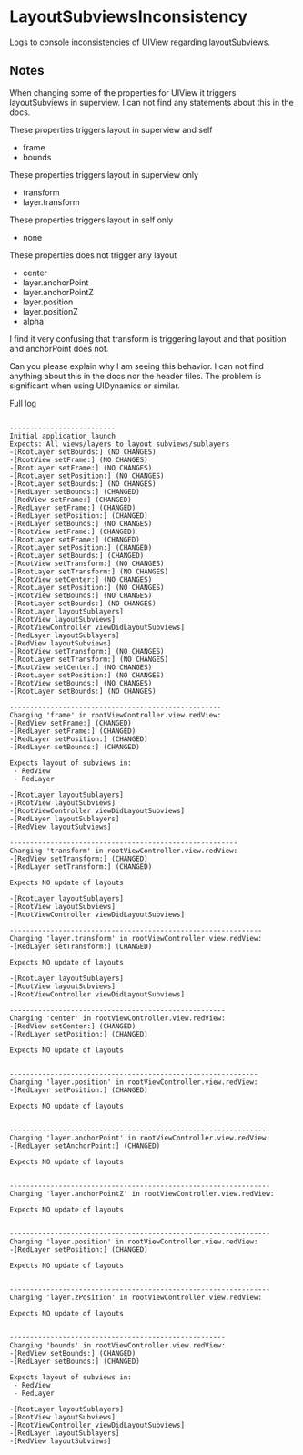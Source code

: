 # LayoutSubviewsInconsistency

Logs to console inconsistencies of UIView regarding layoutSubviews.

## Notes

When changing some of the properties for UIView it triggers layoutSubviews in superview. I can not find any statements about this in the docs. 

These properties triggers layout in superview and self
+ frame
+ bounds

These properties triggers layout in superview only
+ transform
+ layer.transform

These properties triggers layout in self only
+ none

These properties does not trigger any layout
+ center
+ layer.anchorPoint
+ layer.anchorPointZ
+ layer.position
+ layer.positionZ
+ alpha


I find it very confusing that transform is triggering layout and that position and anchorPoint does not.  

Can you please explain why I am seeing this behavior. I can not find anything about this in the docs nor the header files. The problem is significant when using UIDynamics or similar.


Full log
```

--------------------------
Initial application launch
Expects: All views/layers to layout subviews/sublayers
-[RootLayer setBounds:] (NO CHANGES)
-[RootView setFrame:] (NO CHANGES)
-[RootLayer setFrame:] (NO CHANGES)
-[RootLayer setPosition:] (NO CHANGES)
-[RootLayer setBounds:] (NO CHANGES)
-[RedLayer setBounds:] (CHANGED)
-[RedView setFrame:] (CHANGED)
-[RedLayer setFrame:] (CHANGED)
-[RedLayer setPosition:] (CHANGED)
-[RedLayer setBounds:] (NO CHANGES)
-[RootView setFrame:] (CHANGED)
-[RootLayer setFrame:] (CHANGED)
-[RootLayer setPosition:] (CHANGED)
-[RootLayer setBounds:] (CHANGED)
-[RootView setTransform:] (NO CHANGES)
-[RootLayer setTransform:] (NO CHANGES)
-[RootView setCenter:] (NO CHANGES)
-[RootLayer setPosition:] (NO CHANGES)
-[RootView setBounds:] (NO CHANGES)
-[RootLayer setBounds:] (NO CHANGES)
-[RootLayer layoutSublayers]
-[RootView layoutSubviews]
-[RootViewController viewDidLayoutSubviews]
-[RedLayer layoutSublayers]
-[RedView layoutSubviews]
-[RootView setTransform:] (NO CHANGES)
-[RootLayer setTransform:] (NO CHANGES)
-[RootView setCenter:] (NO CHANGES)
-[RootLayer setPosition:] (NO CHANGES)
-[RootView setBounds:] (NO CHANGES)
-[RootLayer setBounds:] (NO CHANGES)

----------------------------------------------------
Changing 'frame' in rootViewController.view.redView:
-[RedView setFrame:] (CHANGED)
-[RedLayer setFrame:] (CHANGED)
-[RedLayer setPosition:] (CHANGED)
-[RedLayer setBounds:] (CHANGED)

Expects layout of subviews in:
 - RedView
 - RedLayer

-[RootLayer layoutSublayers]
-[RootView layoutSubviews]
-[RootViewController viewDidLayoutSubviews]
-[RedLayer layoutSublayers]
-[RedView layoutSubviews]

--------------------------------------------------------
Changing 'transform' in rootViewController.view.redView:
-[RedView setTransform:] (CHANGED)
-[RedLayer setTransform:] (CHANGED)

Expects NO update of layouts

-[RootLayer layoutSublayers]
-[RootView layoutSubviews]
-[RootViewController viewDidLayoutSubviews]

--------------------------------------------------------------
Changing 'layer.transform' in rootViewController.view.redView:
-[RedLayer setTransform:] (CHANGED)

Expects NO update of layouts

-[RootLayer layoutSublayers]
-[RootView layoutSubviews]
-[RootViewController viewDidLayoutSubviews]

-----------------------------------------------------
Changing 'center' in rootViewController.view.redView:
-[RedView setCenter:] (CHANGED)
-[RedLayer setPosition:] (CHANGED)

Expects NO update of layouts


-------------------------------------------------------------
Changing 'layer.position' in rootViewController.view.redView:
-[RedLayer setPosition:] (CHANGED)

Expects NO update of layouts


----------------------------------------------------------------
Changing 'layer.anchorPoint' in rootViewController.view.redView:
-[RedLayer setAnchorPoint:] (CHANGED)

Expects NO update of layouts


----------------------------------------------------------------
Changing 'layer.anchorPointZ' in rootViewController.view.redView:

Expects NO update of layouts


----------------------------------------------------------------
Changing 'layer.position' in rootViewController.view.redView:
-[RedLayer setPosition:] (CHANGED)

Expects NO update of layouts


----------------------------------------------------------------
Changing 'layer.zPosition' in rootViewController.view.redView:

Expects NO update of layouts


-----------------------------------------------------
Changing 'bounds' in rootViewController.view.redView:
-[RedView setBounds:] (CHANGED)
-[RedLayer setBounds:] (CHANGED)

Expects layout of subviews in:
 - RedView
 - RedLayer

-[RootLayer layoutSublayers]
-[RootView layoutSubviews]
-[RootViewController viewDidLayoutSubviews]
-[RedLayer layoutSublayers]
-[RedView layoutSubviews]
```